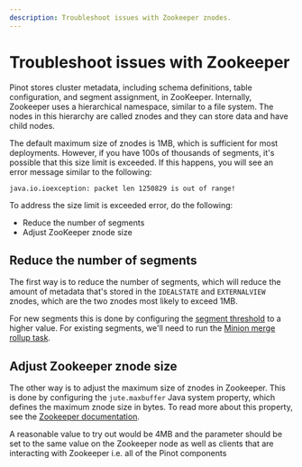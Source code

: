 ```yaml
---
description: Troubleshoot issues with Zookeeper znodes.
---
```


# Troubleshoot issues with Zookeeper

Pinot stores cluster metadata, including schema definitions, table configuration, and segment assignment, in ZooKeeper.
Internally, Zookeeper uses a hierarchical namespace, similar to a file system.
The nodes in this hierarchy are called znodes and they can store data and have child nodes.

The default maximum size of znodes is 1MB, which is sufficient for most deployments.
However, if you have 100s of thousands of segments, it's possible that this size limit is exceeded.
If this happens, you will see an error message similar to the following:

```text
java.io.ioexception: packet len 1250829 is out of range!
```

To address the size limit is exceeded error, do the following:
- Reduce the number of segments
- Adjust ZooKeeper znode size

## Reduce the number of segments

The first way is to reduce the number of segments, which will reduce the amount of metadata that's stored in the `IDEALSTATE` and `EXTERNALVIEW` znodes, which are the two znodes most likely to exceed 1MB.

For new segments this is done by configuring the [segment threshold](segment-threshold.md) to a higher value.
For existing segments, we'll need to run the [Minion merge rollup task](../recipes/merge-segments-realtime.md).

## Adjust Zookeeper znode size

The other way is to adjust the maximum size of znodes in Zookeeper.
This is done by configuring the `jute.maxbuffer` Java system property, which defines the maximum znode size in bytes.
To read more about this property, see the [Zookeeper documentation](https://zookeeper.apache.org/doc/r3.6.2/zookeeperAdmin.html).

A reasonable value to try out would be 4MB and the parameter should be set to the same value on the Zookeeper node as well as clients that are interacting with Zookeeper i.e. all of the Pinot components